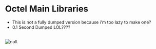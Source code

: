 # Octel Main Libraries

* This is not a fully dumped version because i'm too lazy to make one?
* 0.1 Second Dumped LOL???? <br><br>

![null](https://cdn.discordapp.com/attachments/1073241823050465320/1073975718150684702/image.png "Skull").
